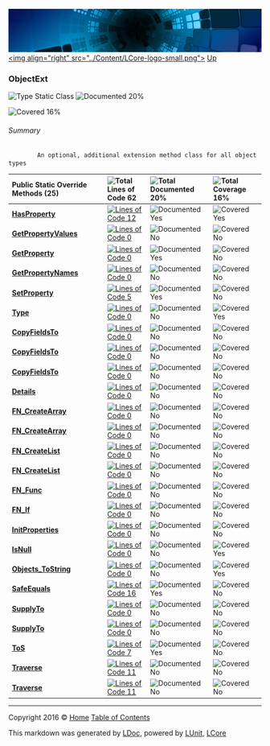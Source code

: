 ![](../Content/LCore-banner-small.png "")
[&lt;img align=&quot;right&quot; src=&quot;../Content/LCore-logo-small.png&quot;&gt;](../../README.md)
[Up](../L.md)

### ObjectExt

![Type Static Class](http://b.repl.ca/v1/Type-Static%20Class-blue.png "") ![Documented 20%](http://b.repl.ca/v1/Documented-20%25-red.png "")

![Covered 16%](http://b.repl.ca/v1/Covered-16%25-red.png "")


###### Summary

            An optional, additional extension method class for all object types
            

Public Static Override Methods (25) |  | ![Total Lines of Code 62](http://b.repl.ca/v1/Total%20Lines%20of%20Code-62-blue.png "") | ![Total Documented 20%](http://b.repl.ca/v1/Total%20Documented-20%25-red.png "") | ![Total Coverage 16%](http://b.repl.ca/v1/Total%20Coverage-16%25-red.png "")
:---  | :---  | :---  | :---  | :--- 
**[HasProperty](ObjectExt_HasProperty.md)** |  | [![Lines of Code 12](http://b.repl.ca/v1/Lines%20of%20Code-12-blue.png "")](../Extensions/Reference%20Types/ObjectExt.cs#L33) | ![Documented Yes](http://b.repl.ca/v1/Documented-Yes-brightgreen.png "") | ![Covered Yes](http://b.repl.ca/v1/Covered-Yes-brightgreen.png "")
**[GetPropertyValues](ObjectExt_GetPropertyValues.md)** |  | [![Lines of Code 0](http://b.repl.ca/v1/Lines%20of%20Code-0-red.png "")](../Extensions/Reference%20Types/ObjectExt.cs#L) | ![Documented No](http://b.repl.ca/v1/Documented-No-red.png "") | ![Covered No](http://b.repl.ca/v1/Covered-No-red.png "")
**[GetProperty](ObjectExt_GetProperty.md)** |  | [![Lines of Code 0](http://b.repl.ca/v1/Lines%20of%20Code-0-red.png "")](../Extensions/Reference%20Types/ObjectExt.cs#L) | ![Documented Yes](http://b.repl.ca/v1/Documented-Yes-brightgreen.png "") | ![Covered No](http://b.repl.ca/v1/Covered-No-red.png "")
**[GetPropertyNames](ObjectExt_GetPropertyNames.md)** |  | [![Lines of Code 0](http://b.repl.ca/v1/Lines%20of%20Code-0-red.png "")](../Extensions/Reference%20Types/ObjectExt.cs#L112) | ![Documented No](http://b.repl.ca/v1/Documented-No-red.png "") | ![Covered No](http://b.repl.ca/v1/Covered-No-red.png "")
**[SetProperty](ObjectExt_SetProperty.md)** |  | [![Lines of Code 5](http://b.repl.ca/v1/Lines%20of%20Code-5-blue.png "")](../Extensions/Reference%20Types/ObjectExt.cs#L124) | ![Documented Yes](http://b.repl.ca/v1/Documented-Yes-brightgreen.png "") | ![Covered No](http://b.repl.ca/v1/Covered-No-red.png "")
**[Type](ObjectExt_Type.md)** |  | [![Lines of Code 0](http://b.repl.ca/v1/Lines%20of%20Code-0-red.png "")](../Extensions/Reference%20Types/ObjectExt.cs#L139) | ![Documented No](http://b.repl.ca/v1/Documented-No-red.png "") | ![Covered Yes](http://b.repl.ca/v1/Covered-Yes-brightgreen.png "")
**[CopyFieldsTo](ObjectExt_CopyFieldsTo.md)** |  | [![Lines of Code 0](http://b.repl.ca/v1/Lines%20of%20Code-0-red.png "")](../Extensions/Reference%20Types/ObjectExt.cs#L652) | ![Documented No](http://b.repl.ca/v1/Documented-No-red.png "") | ![Covered No](http://b.repl.ca/v1/Covered-No-red.png "")
**[CopyFieldsTo](ObjectExt_CopyFieldsTo.md)** |  | [![Lines of Code 0](http://b.repl.ca/v1/Lines%20of%20Code-0-red.png "")](../Extensions/Reference%20Types/ObjectExt.cs#L652) | ![Documented No](http://b.repl.ca/v1/Documented-No-red.png "") | ![Covered No](http://b.repl.ca/v1/Covered-No-red.png "")
**[CopyFieldsTo](ObjectExt_CopyFieldsTo.md)** |  | [![Lines of Code 0](http://b.repl.ca/v1/Lines%20of%20Code-0-red.png "")](../Extensions/Reference%20Types/ObjectExt.cs#L652) | ![Documented No](http://b.repl.ca/v1/Documented-No-red.png "") | ![Covered No](http://b.repl.ca/v1/Covered-No-red.png "")
**[Details](ObjectExt_Details.md)** |  | [![Lines of Code 0](http://b.repl.ca/v1/Lines%20of%20Code-0-red.png "")](../Extensions/Reference%20Types/ObjectExt.cs#L729) | ![Documented No](http://b.repl.ca/v1/Documented-No-red.png "") | ![Covered No](http://b.repl.ca/v1/Covered-No-red.png "")
**[FN_CreateArray](ObjectExt_FN_CreateArray.md)** |  | [![Lines of Code 0](http://b.repl.ca/v1/Lines%20of%20Code-0-red.png "")](../Extensions/Reference%20Types/ObjectExt.cs#L775) | ![Documented No](http://b.repl.ca/v1/Documented-No-red.png "") | ![Covered No](http://b.repl.ca/v1/Covered-No-red.png "")
**[FN_CreateArray](ObjectExt_FN_CreateArray.md)** |  | [![Lines of Code 0](http://b.repl.ca/v1/Lines%20of%20Code-0-red.png "")](../Extensions/Reference%20Types/ObjectExt.cs#L775) | ![Documented No](http://b.repl.ca/v1/Documented-No-red.png "") | ![Covered No](http://b.repl.ca/v1/Covered-No-red.png "")
**[FN_CreateList](ObjectExt_FN_CreateList.md)** |  | [![Lines of Code 0](http://b.repl.ca/v1/Lines%20of%20Code-0-red.png "")](../Extensions/Reference%20Types/ObjectExt.cs#L807) | ![Documented No](http://b.repl.ca/v1/Documented-No-red.png "") | ![Covered No](http://b.repl.ca/v1/Covered-No-red.png "")
**[FN_CreateList](ObjectExt_FN_CreateList.md)** |  | [![Lines of Code 0](http://b.repl.ca/v1/Lines%20of%20Code-0-red.png "")](../Extensions/Reference%20Types/ObjectExt.cs#L807) | ![Documented No](http://b.repl.ca/v1/Documented-No-red.png "") | ![Covered No](http://b.repl.ca/v1/Covered-No-red.png "")
**[FN_Func](ObjectExt_FN_Func.md)** |  | [![Lines of Code 0](http://b.repl.ca/v1/Lines%20of%20Code-0-red.png "")](../Extensions/Reference%20Types/ObjectExt.cs#L846) | ![Documented No](http://b.repl.ca/v1/Documented-No-red.png "") | ![Covered No](http://b.repl.ca/v1/Covered-No-red.png "")
**[FN_If](ObjectExt_FN_If.md)** |  | [![Lines of Code 0](http://b.repl.ca/v1/Lines%20of%20Code-0-red.png "")](../Extensions/Reference%20Types/ObjectExt.cs#L861) | ![Documented No](http://b.repl.ca/v1/Documented-No-red.png "") | ![Covered No](http://b.repl.ca/v1/Covered-No-red.png "")
**[InitProperties](ObjectExt_InitProperties.md)** |  | [![Lines of Code 0](http://b.repl.ca/v1/Lines%20of%20Code-0-red.png "")](../Extensions/Reference%20Types/ObjectExt.cs#L879) | ![Documented No](http://b.repl.ca/v1/Documented-No-red.png "") | ![Covered No](http://b.repl.ca/v1/Covered-No-red.png "")
**[IsNull](ObjectExt_IsNull.md)** |  | [![Lines of Code 0](http://b.repl.ca/v1/Lines%20of%20Code-0-red.png "")](../Extensions/Reference%20Types/ObjectExt.cs#L924) | ![Documented No](http://b.repl.ca/v1/Documented-No-red.png "") | ![Covered Yes](http://b.repl.ca/v1/Covered-Yes-brightgreen.png "")
**[Objects_ToString](ObjectExt_Objects_ToString.md)** |  | [![Lines of Code 0](http://b.repl.ca/v1/Lines%20of%20Code-0-red.png "")](../Extensions/Reference%20Types/ObjectExt.cs#L) | ![Documented No](http://b.repl.ca/v1/Documented-No-red.png "") | ![Covered Yes](http://b.repl.ca/v1/Covered-Yes-brightgreen.png "")
**[SafeEquals](ObjectExt_SafeEquals.md)** |  | [![Lines of Code 16](http://b.repl.ca/v1/Lines%20of%20Code-16-blue.png "")](../Extensions/Reference%20Types/ObjectExt.cs#L199) | ![Documented Yes](http://b.repl.ca/v1/Documented-Yes-brightgreen.png "") | ![Covered No](http://b.repl.ca/v1/Covered-No-red.png "")
**[SupplyTo](ObjectExt_SupplyTo.md)** |  | [![Lines of Code 0](http://b.repl.ca/v1/Lines%20of%20Code-0-red.png "")](../Extensions/Reference%20Types/ObjectExt.cs#L976) | ![Documented No](http://b.repl.ca/v1/Documented-No-red.png "") | ![Covered No](http://b.repl.ca/v1/Covered-No-red.png "")
**[SupplyTo](ObjectExt_SupplyTo.md)** |  | [![Lines of Code 0](http://b.repl.ca/v1/Lines%20of%20Code-0-red.png "")](../Extensions/Reference%20Types/ObjectExt.cs#L2541) | ![Documented No](http://b.repl.ca/v1/Documented-No-red.png "") | ![Covered No](http://b.repl.ca/v1/Covered-No-red.png "")
**[ToS](ObjectExt_ToS.md)** |  | [![Lines of Code 7](http://b.repl.ca/v1/Lines%20of%20Code-7-blue.png "")](../Extensions/Reference%20Types/ObjectExt.cs#L4207) | ![Documented Yes](http://b.repl.ca/v1/Documented-Yes-brightgreen.png "") | ![Covered No](http://b.repl.ca/v1/Covered-No-red.png "")
**[Traverse](ObjectExt_Traverse.md)** |  | [![Lines of Code 11](http://b.repl.ca/v1/Lines%20of%20Code-11-blue.png "")](../Extensions/Reference%20Types/ObjectExt.cs#L4221) | ![Documented No](http://b.repl.ca/v1/Documented-No-red.png "") | ![Covered No](http://b.repl.ca/v1/Covered-No-red.png "")
**[Traverse](ObjectExt_Traverse.md)** |  | [![Lines of Code 11](http://b.repl.ca/v1/Lines%20of%20Code-11-blue.png "")](../Extensions/Reference%20Types/ObjectExt.cs#L4221) | ![Documented No](http://b.repl.ca/v1/Documented-No-red.png "") | ![Covered No](http://b.repl.ca/v1/Covered-No-red.png "")




---

Copyright 2016 &copy; [Home](../../README.md) [Table of Contents](../../TableOfContents.md)

This markdown was generated by [LDoc](https://github.com/CodeSingularity/LDoc), powered by [LUnit](https://github.com/CodeSingularity/LUnit), [LCore](https://github.com/CodeSingularity/LCore)
